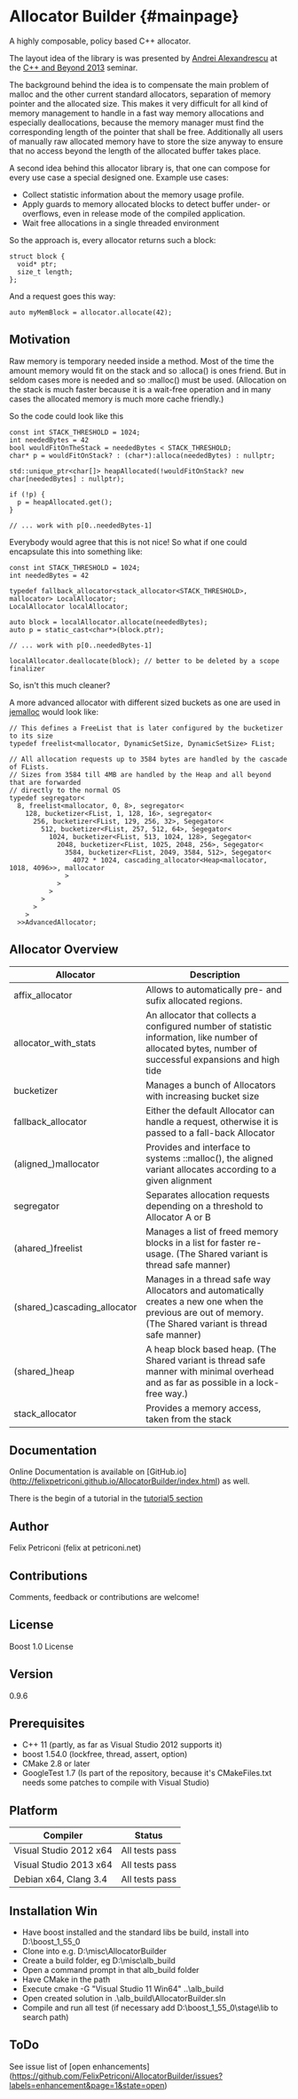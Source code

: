 Allocator Builder {#mainpage}
=================

A highly composable, policy based C++ allocator.

The layout idea of the library is was presented by [Andrei Alexandrescu](http://erdani.com/) at the [C++ and Beyond 2013](http://cppandbeyond.com/) seminar.

The background behind the idea is to compensate the main problem of malloc and the other current standard allocators, separation of memory pointer and the allocated size. This makes it very difficult for all kind of memory management to handle in a fast way memory allocations and especially deallocations, because the memory manager must find the corresponding length of the pointer that shall be free.
Additionally all users of manually raw allocated memory have to store the size anyway to ensure that no access beyond the length of the allocated buffer takes place.

A second idea behind this allocator library is, that one can compose for every use case a special designed one. 
Example use cases:
  * Collect statistic information about the memory usage profile.
  * Apply guards to memory allocated blocks to detect buffer under- or overflows, even in release mode of the compiled application.
  * Wait free allocations in a single threaded environment

So the approach is, every allocator returns such a block:
~~~
struct block {
  void* ptr;
  size_t length;
};
~~~

And a request goes this way:
~~~
auto myMemBlock = allocator.allocate(42);
~~~

Motivation
----------
Raw memory is temporary needed inside a method. Most of the time the amount memory would fit on the stack and so :alloca() is ones friend. But in seldom cases more is needed and so :malloc() must be used. (Allocation on the stack is much faster because it is a wait-free operation and in many cases the allocated memory is much more cache friendly.)

So the code could look like this
~~~ 
const int STACK_THRESHOLD = 1024;
int neededBytes = 42
bool wouldFitOnTheStack = neededBytes < STACK_THRESHOLD;
char* p = wouldFitOnStack? : (char*):alloca(neededBytes) : nullptr;

std::unique_ptr<char[]> heapAllocated(!wouldFitOnStack? new char[neededBytes] : nullptr);

if (!p) {
  p = heapAllocated.get();
}

// ... work with p[0..neededBytes-1]
~~~

Everybody would agree that this is not nice! So what if one could encapsulate this into something like:
~~~
const int STACK_THRESHOLD = 1024;
int neededBytes = 42

typedef fallback_allocator<stack_allocator<STACK_THRESHOLD>, mallocator> LocalAllocator; 
LocalAllocator localAllocator;

auto block = localAllocator.allocate(neededBytes);
auto p = static_cast<char*>(block.ptr);

// ... work with p[0..neededBytes-1]

localAllocator.deallocate(block); // better to be deleted by a scope finalizer
~~~  
So, isn't this much cleaner? 


A more advanced allocator with different sized buckets as one are used in [jemalloc](http://www.canonware.com/jemalloc/) would look like:
~~~
// This defines a FreeList that is later configured by the bucketizer to its size
typedef freelist<mallocator, DynamicSetSize, DynamicSetSize> FList;

// All allocation requests up to 3584 bytes are handled by the cascade of FLists.
// Sizes from 3584 till 4MB are handled by the Heap and all beyond that are forwarded
// directly to the normal OS
typedef segregator<
  8, freelist<mallocator, 0, 8>, segregator<
    128, bucketizer<FList, 1, 128, 16>, segregator<
      256, bucketizer<FList, 129, 256, 32>, Segegator<
        512, bucketizer<FList, 257, 512, 64>, Segegator<
          1024, bucketizer<FList, 513, 1024, 128>, Segegator<
            2048, bucketizer<FList, 1025, 2048, 256>, Segegator<
              3584, bucketizer<FList, 2049, 3584, 512>, Segegator<
                4072 * 1024, cascading_allocator<Heap<mallocator, 1018, 4096>>, mallocator
              >
            >
          >
        >
      >
    >
  >>AdvancedAllocator;
~~~
 
  
Allocator Overview
------------------

|Allocator                 |Description                                                                 |
---------------------------|----------------------------------------------------------------------------
| affix_allocator          | Allows to automatically pre- and sufix allocated regions. |
| allocator_with_stats     | An allocator that collects a configured number of statistic information, like number of allocated bytes, number of successful expansions and high tide |
| bucketizer               | Manages a bunch of Allocators with increasing bucket size |
| fallback_allocator       | Either the default Allocator can handle a request, otherwise it is passed to a fall-back Allocator |
| (aligned_)mallocator     | Provides and interface to systems ::malloc(), the aligned variant allocates according to a given alignment  |
| segregator               | Separates allocation requests depending on a threshold to Allocator A or B |
| (ahared_)freelist        | Manages a list of freed memory blocks in a list for faster re-usage. (The Shared variant is thread safe manner) |
| (shared_)cascading_allocator | Manages in a thread safe way Allocators and automatically creates a new one when the previous are out of memory. (The Shared variant is thread safe manner) |
| (shared_)heap            | A heap block based heap. (The Shared variant is thread safe manner with minimal overhead and as far as possible in a lock-free way.) |
| stack_allocator          | Provides a memory access, taken from the stack |

Documentation
-------------
  Online Documentation is available on [GitHub.io] (http://felixpetriconi.github.io/AllocatorBuilder/index.html) as well.
  
  There is the begin of a tutorial in the [tutorial5 section](http://felixpetriconi.github.io/AllocatorBuilder/md__t_u_t_o_r_i_a_l.html)

Author 
------
  Felix Petriconi (felix at petriconi.net)
  

Contributions
-------------

  Comments, feedback or contributions are welcome!

  
License
-------
  Boost 1.0 License


Version
-------
  0.9.6

Prerequisites
-------------
  * C++ 11 (partly, as far as Visual Studio 2012 supports it)
  * boost 1.54.0 (lockfree, thread, assert, option)
  * CMake 2.8 or later
  * GoogleTest 1.7 (Is part of the repository, because it's CMakeFiles.txt needs some patches to compile with Visual Studio)


Platform
--------
| Compiler | Status |
-----------|---------
| Visual Studio 2012 x64 | All tests pass |
| Visual Studio 2013 x64 | All tests pass |
| Debian x64, Clang 3.4  | All tests pass |

Installation Win
----------------
  * Have boost installed and the standard libs be build, install into D:\boost_1_55_0
  * Clone into e.g. D:\misc\AllocatorBuilder
  * Create a build folder, eg D:\misc\alb_build
  * Open a command prompt in that alb_build folder
  * Have CMake in the path
  * Execute cmake -G "Visual Studio 11 Win64" ..\alb_build
  * Open created solution in .\alb_build\AllocatorBuilder.sln
  * Compile and run all test (if necessary add D:\boost_1_55_0\stage\lib to search path)
  
ToDo
----
  See issue list of [open enhancements] (https://github.com/FelixPetriconi/AllocatorBuilder/issues?labels=enhancement&page=1&state=open)


